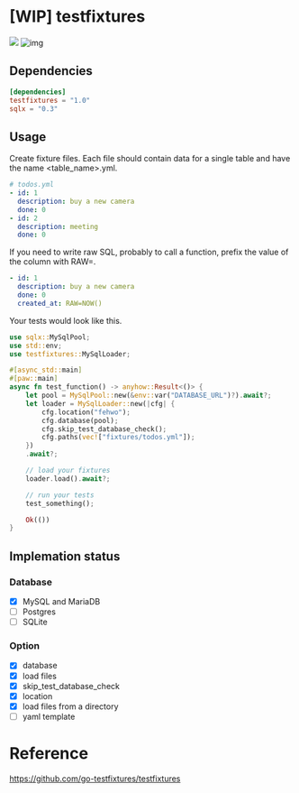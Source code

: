 # [WIP] testfixtures

![](https://img.shields.io/github/workflow/status/TaKO8Ki/testfixtures/CI/master) ![img](https://img.shields.io/github/license/TaKO8Ki/testfixtures)

## Dependencies

```toml
[dependencies]
testfixtures = "1.0"
sqlx = "0.3"
```

## Usage

Create fixture files. Each file should contain data for a single table and have the name <table_name>.yml.

```yml
# todos.yml
- id: 1
  description: buy a new camera
  done: 0
- id: 2
  description: meeting
  done: 0
```

If you need to write raw SQL, probably to call a function, prefix the value of the column with RAW=.

```yml
- id: 1
  description: buy a new camera
  done: 0
  created_at: RAW=NOW()
```

Your tests would look like this.

```rust
use sqlx::MySqlPool;
use std::env;
use testfixtures::MySqlLoader;

#[async_std::main]
#[paw::main]
async fn test_function() -> anyhow::Result<()> {
    let pool = MySqlPool::new(&env::var("DATABASE_URL")?).await?;
    let loader = MySqlLoader::new(|cfg| {
        cfg.location("fehwo");
        cfg.database(pool);
        cfg.skip_test_database_check();
        cfg.paths(vec!["fixtures/todos.yml"]);
    })
    .await?;

    // load your fixtures
    loader.load().await?;

    // run your tests
    test_something();

    Ok(())
}

```

## Implemation status
### Database
- [x] MySQL and MariaDB
- [ ] Postgres
- [ ] SQLite

### Option
- [x] database
- [x] load files
- [x] skip_test_database_check
- [x] location
- [x] load files from a directory
- [ ] yaml template

# Reference
https://github.com/go-testfixtures/testfixtures
